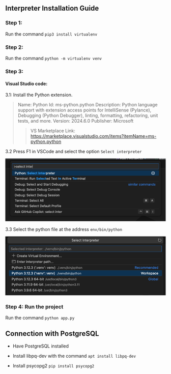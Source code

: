 ## Interpreter Installation Guide

### Step 1:

Run the command `pip3 install virtualenv`

### Step 2:

Run the command `python -m virtualenv venv`

### Step 3:

#### Visual Studio code:

3.1: Install the Python extension.

>Name: Python
>Id: ms-python.python
>Description: Python language support with extension access points for IntelliSense (Pylance), Debugging (Python Debugger), linting, formatting, refactoring, unit tests, and more.
>Version: 2024.6.0
>Publisher: Microsoft
>>VS Marketplace Link: https://marketplace.visualstudio.com/items?itemName=ms-python.python

3.2 Press F1 in VSCode and select the option `Select interpreter`

![Select interpreter in VSCode](./readmeFiles/selectInterpreter.png "Command Palette")

3.3 Select the python file at the address `env/bin/python`

![python in the venv folder](./readmeFiles/venvPython.png "options interpreter")

### Step 4: Run the project

Run the command `python app.py`

## Connection with PostgreSQL

- Have PostgreSQL installed

- Install libpq-dev with the command `apt install libpq-dev`

- Install psycopg2 `pip install psycopg2`




